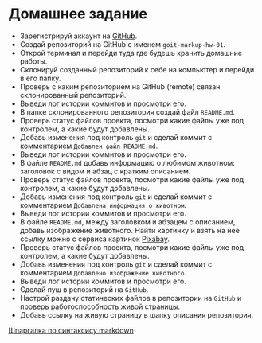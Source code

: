# Домашнее задание

- Зарегистрируй аккаунт на [GitHub](https://github.com/).
- Создай репозиторий на GitHub с именем `goit-markup-hw-01`.
- Открой терминал и перейди туда где будешь хранить домашние работы.
- Склонируй созданный репозиторий к себе на компьютер и перейди в его папку.
- Проверь с каким репозиторием на GitHub (remote) связан склонированный
  репозиторий.
- Выведи лог истории коммитов и просмотри его.
- В папке склонированного репозитория создай файл `README.md`.
- Проверь статус файлов проекта, посмотри какие файлы уже под контролем, а какие
  будут добавлены.
- Добавь изменения под контроль `git` и сделай коммит с комментарием
  `Добавлен файл README.md`.
- Выведи лог истории коммитов и просмотри его.
- В файле `README.md` добавь информацию о любимом животном: заголовок с видом и
  абзац с кратким описанием.
- Проверь статус файлов проекта, посмотри какие файлы уже под контролем, а какие
  будут добавлены.
- Добавь изменения под контроль `git` и сделай коммит с комментарием
  `Добавлена информация о животном`.
- Выведи лог истории коммитов и просмотри его.
- В файле `README.md`, между заголовком и абзацем с описанием, добавь
  изображение животного. Найти картинку и взять на нее ссылку можно с сервиса
  картинок [Pixabay](https://pixabay.com/).
- Проверь статус файлов проекта, посмотри какие файлы уже под контролем, а какие
  будут добавлены.
- Добавь изменения под контроль `git` и сделай коммит с комментарием
  `Добавлено изображение животного`.
- Выведи лог истории коммитов и просмотри его.
- Сделай пуш в репозиторий на `GitHub`.
- Настрой раздачу статических файлов в репозитории на `GitHub` и проверь
  работоспособность живой страницы.
- Добавь ссылку на живую страницу в шапку описания репозитория.

[Шпаргалка по синтаксису markdown](https://github.com/adam-p/markdown-here/wiki/Markdown-Cheatsheet)
